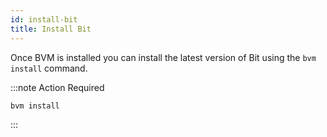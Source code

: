 ```yaml
---
id: install-bit
title: Install Bit
---
```


Once BVM is installed you can install the latest version of Bit using the `bvm install` command.

:::note Action Required

```bash
bvm install
```

:::
